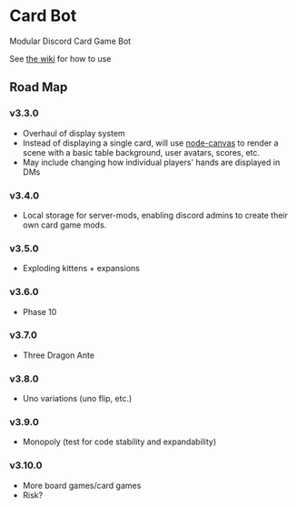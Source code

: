 # Card Bot
Modular Discord Card Game Bot

See [the wiki](https://github.com/Bedrockbreaker/unobot/wiki) for how to use

## Road Map

### v3.3.0
* Overhaul of display system
* Instead of displaying a single card, will use [node-canvas](https://www.npmjs.com/package/canvas) to render a scene with a basic table background, user avatars, scores, etc.
* May include changing how individual players' hands are displayed in DMs

### v3.4.0
* Local storage for server-mods, enabling discord admins to create their own card game mods.

### v3.5.0
* Exploding kittens + expansions

### v3.6.0
* Phase 10

### v3.7.0
* Three Dragon Ante

### v3.8.0
* Uno variations (uno flip, etc.)

### v3.9.0
* Monopoly (test for code stability and expandability)

### v3.10.0
* More board games/card games
* Risk?
